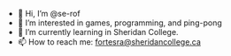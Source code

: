 - 👋 Hi, I’m @se-rof
- 👀 I’m interested in games, programming, and ping-pong
- 🌱 I’m currently learning in Sheridan College.
- 📫 How to reach me: fortesra@sheridancollege.ca

